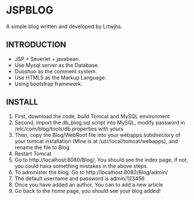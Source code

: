 # JSPBLOG
A simple blog written and developed by Lrtwjhs.

## INTRODUCTION
- JSP + Severlet + javabean.
- Use Mysql server as the Database.
- Duoshuo as the comment system.
- Use HTML5 as the Markup Language.
- Using bootstrap framework.

## INSTALL
1. First, download the code,  build Tomcat and MySQL environment
2. Second, import the db\_blog.sql script into MySQL, modify password in /etc/com/blog/tools/db.properties with yours
3. Then, copy the Blog/WebRoot file into your webapps subdirectory of your tomcat installation (Mine is at /usr/local/tomcat/webapps), and rename the file to Blog
4. Restart Tomcat 
5. Go to http://localhost:8080/Blog/, You should see the index page, if not, you could hava something mistakes in the above steps
6. To administer the blog. Go to http://localhost:8080/Blog/admin/
7. The default username and password is admin/123456
8. Once you have added an author, You can to add a new article
9. Go back to the home page, you should see your blog added!
